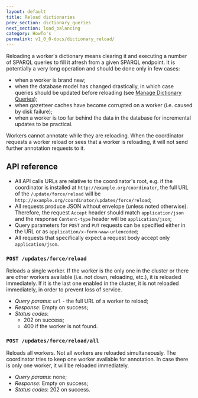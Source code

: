 ```yaml
---
layout: default
title: Reload dictionaries
prev_section: dictionary_queries
next_section: load_balancing
category: HowTo's
permalink: v1_0_0-docs/dictionary_reload/
---
```


Reloading a worker's dictionary means clearing it and executing a number of SPARQL queries to fill it afresh from a given SPARQL endpoint. It is potentially a very long operation and should be done only in few cases:

* when a worker is brand new;
* when the database model has changed drastically, in which case queries should be updated before reloading (see <a href="{{ site.baseurl }}/v1_0_0-docs/dictionary_queries">Manage Dictionary Queries</a>);
* when gazetteer caches have become corrupted on a worker (i.e. caused by disk failure);
* when a worker is too far behind the data in the database for incremental updates to be practical.

Workers cannot annotate while they are reloading. When the coordinator requests a worker reload or sees that a worker is reloading, it will not send further annotation requests to it.

## API reference

* All API calls URLs are relative to the coordinator's root, e.g. if the coordinator is installed at `http://example.org/coordinator`, the full URL of the `/update/force/reload` will be `http://example.org/coordinator/updates/force/reload`;
* All requests produce JSON without envelope (unless noted otherwise). Therefore, the request `Accept` header should match `application/json` and the response `Content-type` header will be `application/json`;
* Query parameters for `POST` and `PUT` requests can be specified either in the URL or as `application/x-form-www-urlencoded`;
* All requests that specifically expect a request body accept only `application/json`.

### `POST /updates/force/reload`
<div class="info-badge">
Reloads a single worker. If the worker is the only one in the cluster or there are other workers available (i.e. not down, reloading, etc.), it is reloaded immediately. If it is the last one enabled in the cluster, it is not reloaded immediately, in order to prevent loss of service.</div>

* *Query params*: `url` - the full URL of a worker to reload;
* *Response*: Empty on success;
* *Status codes*:
  * 202 on success;  
  * 400 if the worker is not found.


### `POST /updates/force/reload/all`
<div class="info-badge">
Reloads all workers. Not all workers are reloaded simultaneously. The coordinator tries to keep one worker available for annotation. In case there is only one worker, it will be reloaded immediately.</div>

* *Query params*: none;
* *Response*: Empty on success;
* *Status codes*: 202 on success.
